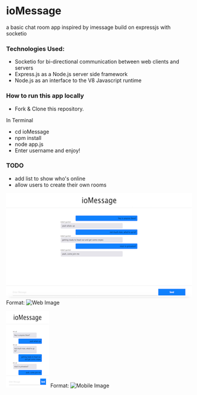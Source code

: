 # ioMessage
a basic chat room app inspired by imessage build on expressjs with socketio

### Technologies Used:
- Socketio for bi-directional communication between web clients and servers
- Express.js as a Node.js server side framework
- Node.js as an interface to the V8 Javascript runtime

### How to run this app locally
- Fork & Clone this repository.

In Terminal
- cd ioMessage
- npm install
- node app.js
- Enter username and enjoy!

### TODO
- add list to show who's online
- allow users to create their own rooms



![GitHub Logo](public/images/iomessage.png)
Format: ![Web Image](url)



![GitHub Logo](public/images/iomessage-mobile.png)
Format: ![Mobile Image](url)



